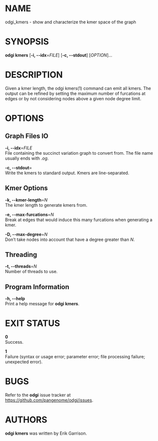 # NAME

odgi\_kmers - show and characterize the kmer space of the graph

# SYNOPSIS

**odgi kmers** \[**-i, --idx**=*FILE*\] \[**-c, --stdout**\] \[*OPTION*\]…

# DESCRIPTION

Given a kmer length, the odgi kmers(1) command can emit all kmers. The output can be refined by setting the maximum number of furcations at edges or by not considering nodes above a given node degree limit.

# OPTIONS

## Graph Files IO

**-i, --idx**=*FILE*  
File containing the succinct variation graph to convert from. The file name usually ends with *.og*.

**-c, --stdout**=  
Write the kmers to standard output. Kmers are line-separated.

## Kmer Options

**-k, --kmer-length**=*N*  
The kmer length to generate kmers from.

**-e, --max-furcations**=*N*  
Break at edges that would induce this many furcations when generating a kmer.

**-D, --max-degree**=*N*  
Don’t take nodes into account that have a degree greater than *N*.

## Threading

**-t, --threads**=*N*  
Number of threads to use.

## Program Information

**-h, --help**  
Print a help message for **odgi kmers**.

# EXIT STATUS

**0**  
Success.

**1**  
Failure (syntax or usage error; parameter error; file processing failure; unexpected error).

# BUGS

Refer to the **odgi** issue tracker at <https://github.com/pangenome/odgi/issues>.

# AUTHORS

**odgi kmers** was written by Erik Garrison.
